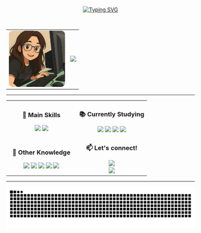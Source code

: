 <div align="center">
  
<br>

[![Typing SVG](https://readme-typing-svg.herokuapp.com/?color=FF00F6&center=true&vCenter=true&width=1000&lines=Hi,+my+name+is+Ana+Beatriz+Cardoso;I'm+26+years+old;I+am+from+Brazil,+PE;I+study+Analysis+and+Systems+Development;Welcome!+:%29)](https://git.io/typing-svg)

<br>

<table>
  <tr>
    <td>
      <img src="https://github.com/beatrizcardosol/beatrizcardosol/blob/93db49d033e4aca9cf987058bbb3abbd6d0157ec/WhatsApp%20Image%202025-03-31%20at%2015.23.00.jpeg" width="150" style="border-radius: 10px;">
    </td>
    <td>
      <img src="https://github-readme-stats-git-masterrstaa-rickstaa.vercel.app/api/top-langs/?username=beatrizcardosol&layout=compact&langs_count=6&theme=tokyonight&hide=html,scss,less" />
    </td>
  </tr>
</table>

---

<table align="center">
  <tr>
    <td align="center" width="50%">
      <h3>🚀 Main Skills</h3>
      <img src="https://img.shields.io/badge/React.js-0D1117?style=for-the-badge&logo=react&logoColor=61DAFB">
      <img src="https://img.shields.io/badge/JavaScript-0D1117?style=for-the-badge&logo=javascript&logoColor=F7DF1E">
    </td>
    <td align="center" width="50%">
      <h3>📚 Currently Studying</h3>
      <img src="https://img.shields.io/badge/Node.js-0D1117?style=for-the-badge&logo=node.js&logoColor=339933">
      <img src="https://img.shields.io/badge/React.js-0D1117?style=for-the-badge&logo=react&logoColor=61DAFB">
      <img src="https://img.shields.io/badge/JavaScript-0D1117?style=for-the-badge&logo=javascript&logoColor=F7DF1E">
      <img src="https://img.shields.io/badge/Python-0D1117?style=for-the-badge&logo=python&logoColor=yellow">
    </td>
  </tr>
  <tr>
    <td align="center" width="50%">
      <h3>🧠 Other Knowledge</h3>
      <img src="https://img.shields.io/badge/Figma-0D1117?style=for-the-badge&logo=figma">
      <img src="https://img.shields.io/badge/HTML5-0D1117?style=for-the-badge&logo=html5&logoColor=E34F26">
      <img src="https://img.shields.io/badge/CSS3-0D1117?style=for-the-badge&logo=css3&logoColor=1572B6">
      <img src="https://img.shields.io/badge/Git-0D1117?style=for-the-badge&logo=git&logoColor=F05032">
      <img src="https://img.shields.io/badge/GitHub-0D1117?style=for-the-badge&logo=github">
    </td>
    <td align="center" width="50%">
      <h3>📫 Let's connect!</h3>
      <a href="https://www.linkedin.com/in/ana-beatriz-cardoso-971063358/" target="_blank">
        <img src="https://img.shields.io/badge/LinkedIn-0077B5?style=for-the-badge&logo=linkedin&logoColor=white">
      </a><br>
      <a href="mailto:anabeatrizcardosoliveira@gmail.com" target="_blank">
        <img src="https://img.shields.io/badge/Gmail-D14836?style=for-the-badge&logo=gmail&logoColor=white">
      </a>
    </td>
  </tr>
</table>

---

<picture>
  <source media="(prefers-color-scheme: dark)" srcset="https://raw.githubusercontent.com/beatrizcardosol/beatrizcardosol/output/github-contribution-grid-snake-dark.svg">
  <source media="(prefers-color-scheme: light)" srcset="https://raw.githubusercontent.com/beatrizcardosol/beatrizcardosol/output/github-contribution-grid-snake.svg">
  <img alt="github contribution grid snake animation" src="https://raw.githubusercontent.com/beatrizcardosol/beatrizcardosol/output/github-contribution-grid-snake.svg">
</picture>

</div>
